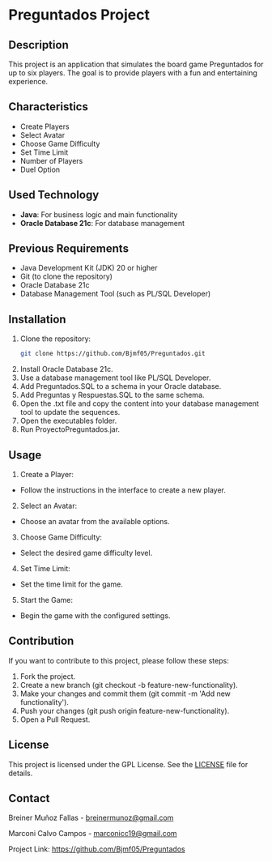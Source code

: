 # Preguntados Project

## Description
This project is an application that simulates the board game Preguntados for up to six players. The goal is to provide players with a fun and entertaining experience.

## Characteristics
- Create Players
- Select Avatar
- Choose Game Difficulty
- Set Time Limit
- Number of Players
- Duel Option

## Used Technology
- **Java**: For business logic and main functionality
- **Oracle Database 21c**: For database management

## Previous Requirements
- Java Development Kit (JDK) 20 or higher
- Git (to clone the repository)
- Oracle Database 21c
- Database Management Tool (such as PL/SQL Developer)

## Installation
1. Clone the repository:
   ```bash
   git clone https://github.com/Bjmf05/Preguntados.git
2. Install Oracle Database 21c.
3. Use a database management tool like PL/SQL Developer.
4. Add Preguntados.SQL to a schema in your Oracle database.
5. Add Preguntas y Respuestas.SQL to the same schema.
6. Open the .txt file and copy the content into your database management tool to update the sequences.
7. Open the executables folder.
8. Run ProyectoPreguntados.jar.

## Usage
1. Create a Player:
- Follow the instructions in the interface to create a new player.
2. Select an Avatar:
- Choose an avatar from the available options.
3. Choose Game Difficulty:
- Select the desired game difficulty level.
4. Set Time Limit:
- Set the time limit for the game.
5. Start the Game:
- Begin the game with the configured settings.
  
## Contribution
If you want to contribute to this project, please follow these steps:

1. Fork the project.
2. Create a new branch (git checkout -b feature-new-functionality).
3. Make your changes and commit them (git commit -m 'Add new functionality').
4. Push your changes (git push origin feature-new-functionality).
5. Open a Pull Request.

## License
This project is licensed under the GPL License. See the [LICENSE](LICENSE) file for details.

## Contact
Breiner Muñoz Fallas - breinermunoz@gmail.com

Marconi Calvo Campos - marconicc19@gmail.com

Project Link: https://github.com/Bjmf05/Preguntados
